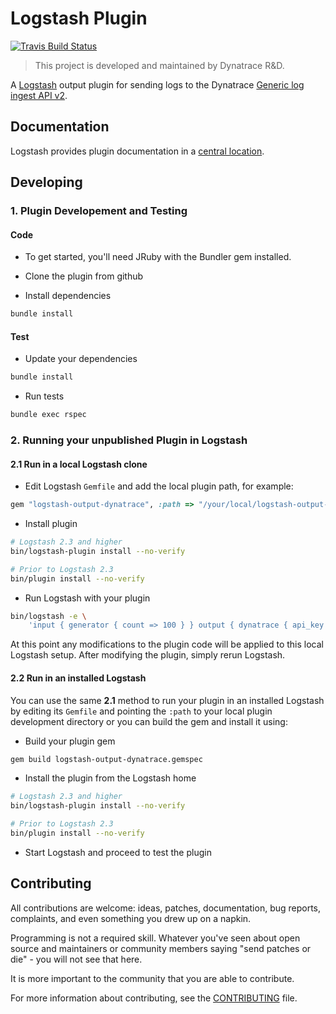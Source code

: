# Logstash Plugin

[![Travis Build Status](https://travis-ci.com/logstash-plugins/logstash-output-example.svg)](https://travis-ci.com/logstash-plugins/logstash-output-example)

> This project is developed and maintained by Dynatrace R&D.

A [Logstash](https://github.com/elastic/logstash) output plugin for sending logs to the Dynatrace [Generic log ingest API v2](https://www.dynatrace.com/support/help/how-to-use-dynatrace/log-monitoring/log-monitoring-v2/post-log-ingest/).

## Documentation

Logstash provides plugin documentation in a [central location](https://www.elastic.co/guide/en/logstash/current/plugins-outputs-dynatrace.html).

## Developing

### 1. Plugin Developement and Testing

#### Code

- To get started, you'll need JRuby with the Bundler gem installed.

- Clone the plugin from github

- Install dependencies

```sh
bundle install
```

#### Test

- Update your dependencies

```sh
bundle install
```

- Run tests

```sh
bundle exec rspec
```

### 2. Running your unpublished Plugin in Logstash

#### 2.1 Run in a local Logstash clone

- Edit Logstash `Gemfile` and add the local plugin path, for example:

```ruby
gem "logstash-output-dynatrace", :path => "/your/local/logstash-output-dynatrace"
```

- Install plugin

```sh
# Logstash 2.3 and higher
bin/logstash-plugin install --no-verify

# Prior to Logstash 2.3
bin/plugin install --no-verify
```

- Run Logstash with your plugin

```sh
bin/logstash -e \
    'input { generator { count => 100 } } output { dynatrace { api_key => "your_api_key_here" ingest_endpoint_url => "https://{your-environment-id}.live.dynatrace.com/api/v2/logs/ingest" } }'
```

At this point any modifications to the plugin code will be applied to this local Logstash setup. After modifying the plugin, simply rerun Logstash.

#### 2.2 Run in an installed Logstash

You can use the same **2.1** method to run your plugin in an installed Logstash by editing its `Gemfile` and pointing the `:path` to your local plugin development directory or you can build the gem and install it using:

- Build your plugin gem

```sh
gem build logstash-output-dynatrace.gemspec

```

- Install the plugin from the Logstash home

```sh
# Logstash 2.3 and higher
bin/logstash-plugin install --no-verify

# Prior to Logstash 2.3
bin/plugin install --no-verify
```

- Start Logstash and proceed to test the plugin

## Contributing

All contributions are welcome: ideas, patches, documentation, bug reports, complaints, and even something you drew up on a napkin.

Programming is not a required skill. Whatever you've seen about open source and maintainers or community members  saying "send patches or die" - you will not see that here.

It is more important to the community that you are able to contribute.

For more information about contributing, see the [CONTRIBUTING](https://github.com/elastic/logstash/blob/master/CONTRIBUTING.md) file.
